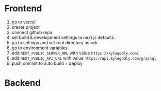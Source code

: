# Frontend

1. go to vercel
2. create project
3. connect github repo
4. set build & development settings to next.js defaults
5. go to settings and set root directory as `web`
6. go to environment variables
7. add `NEXT_PUBLIC_SERVER_URL` with value `https://kylegodly.com/`
8. add `NEXT_PUBLIC_API_URL` with value `https://api.kylegodly.com/graphql`
9. push commit to auto build + deploy

# Backend

